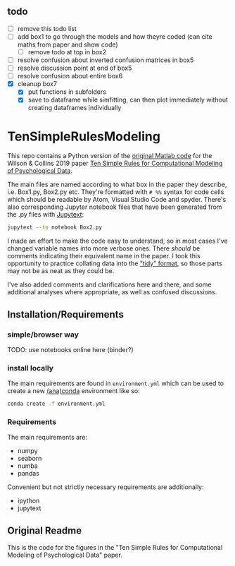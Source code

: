 ## todo

- [ ] remove this todo list
- [ ] add box1 to go through the models and how theyre coded (can cite maths from paper and show code)
    - [ ] remove todo at top in box2
- [ ] resolve confusion about inverted confusion matrices in box5
- [ ] resolve discussion point at end of box5
- [ ] resolve confusion about entire box6
- [x] cleanup box7
    - [x] put functions in subfolders
    - [x] save to dataframe while simfitting, can then plot immediately without creating dataframes individually

# TenSimpleRulesModeling

This repo contains a Python version of the [original Matlab code](https://github.com/AnneCollins/TenSimpleRulesModeling) for the Wilson & Collins 2019 paper [Ten Simple Rules for Computational Modeling of Psychological Data](https://elifesciences.org/articles/49547).

The main files are named according to what box in the paper they describe, i.e. Box1.py, Box2.py etc. They're formatted with `# %%` syntax for code cells which should be readable by Atom, Visual Studio Code and spyder. There's also corresponding Jupyter notebook files that have been generated from the .py files with [Jupytext](https://github.com/mwouts/jupytext):

```bash
jupytext --to notebook Box2.py
```

I made an effort to make the code easy to understand, so in most cases I've changed variable names into more verbose ones. There *should* be comments indicating their equivalent name in the paper. I took this opportunity to practice collating data into the ["tidy" format](http://www.jstatsoft.org/v59/i10/paper), so those parts may not be as neat as they could be.

I've also added comments and clarifications here and there, and some additional analyses where appropriate, as well as confused discussions.

## Installation/Requirements

### simple/browser way

TODO: use notebooks online here (binder?)

### install locally

The main requirements are found in `environment.yml` which can be used to create a new [(ana)conda](https://docs.conda.io/en/latest/) environment like so:

```bash
conda create -f environment.yml
```

### Requirements
The main requirements are:

- numpy
- seaborn
- numba
- pandas

Convenient but not strictly necessary requirements are additionally:

- ipython
- jupytext

## Original Readme
This is the code for the figures in the "Ten Simple Rules for Computational Modeling of Psychological Data" paper.
